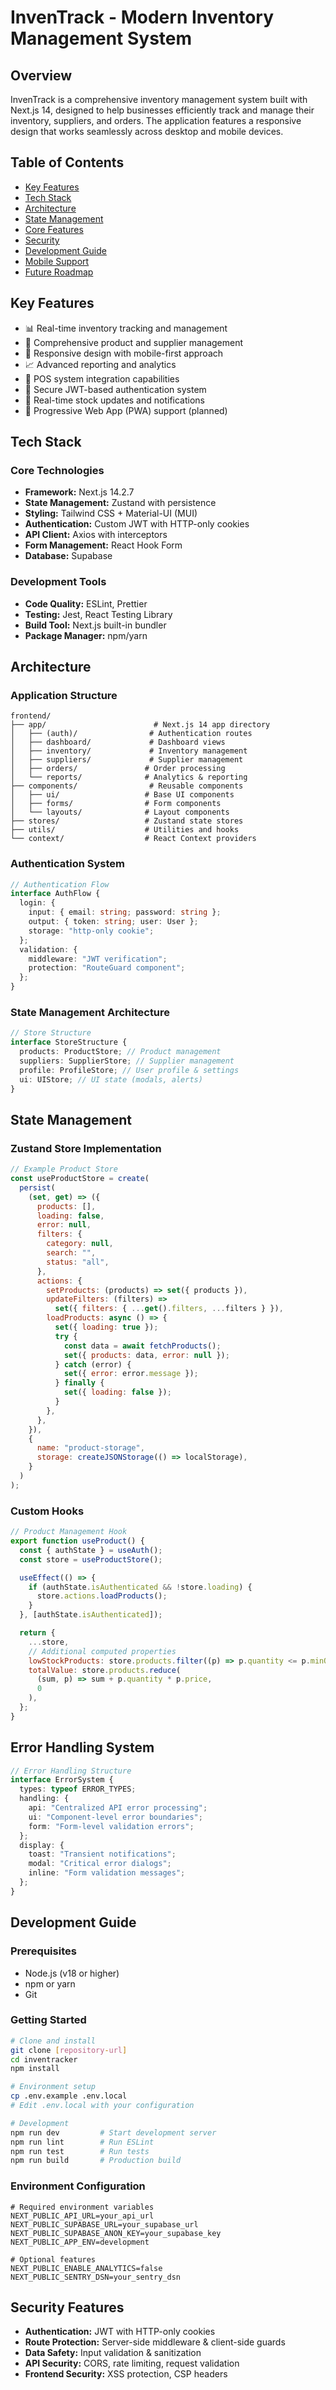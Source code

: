 # InvenTrack - Modern Inventory Management System

## Overview

InvenTrack is a comprehensive inventory management system built with Next.js 14, designed to help businesses efficiently track and manage their inventory, suppliers, and orders. The application features a responsive design that works seamlessly across desktop and mobile devices.

## Table of Contents

- [Key Features](#key-features)
- [Tech Stack](#tech-stack)
- [Architecture](#architecture)
- [State Management](#state-management)
- [Core Features](#core-features)
- [Security](#security)
- [Development Guide](#development-guide)
- [Mobile Support](#mobile-support)
- [Future Roadmap](#future-roadmap)

## Key Features

- 📊 Real-time inventory tracking and management
- 🏪 Comprehensive product and supplier management
- 📱 Responsive design with mobile-first approach
- 📈 Advanced reporting and analytics
- 🔄 POS system integration capabilities
- 🔐 Secure JWT-based authentication system
- 🔄 Real-time stock updates and notifications
- 📱 Progressive Web App (PWA) support (planned)

## Tech Stack

### Core Technologies

- **Framework:** Next.js 14.2.7
- **State Management:** Zustand with persistence
- **Styling:** Tailwind CSS + Material-UI (MUI)
- **Authentication:** Custom JWT with HTTP-only cookies
- **API Client:** Axios with interceptors
- **Form Management:** React Hook Form
- **Database:** Supabase

### Development Tools

- **Code Quality:** ESLint, Prettier
- **Testing:** Jest, React Testing Library
- **Build Tool:** Next.js built-in bundler
- **Package Manager:** npm/yarn

## Architecture

### Application Structure

```plaintext
frontend/
├── app/                        # Next.js 14 app directory
│   ├── (auth)/                # Authentication routes
│   ├── dashboard/             # Dashboard views
│   ├── inventory/             # Inventory management
│   ├── suppliers/             # Supplier management
│   ├── orders/               # Order processing
│   └── reports/              # Analytics & reporting
├── components/                # Reusable components
│   ├── ui/                   # Base UI components
│   ├── forms/                # Form components
│   └── layouts/              # Layout components
├── stores/                   # Zustand state stores
├── utils/                    # Utilities and hooks
└── context/                  # React Context providers
```

### Authentication System

```typescript
// Authentication Flow
interface AuthFlow {
  login: {
    input: { email: string; password: string };
    output: { token: string; user: User };
    storage: "http-only cookie";
  };
  validation: {
    middleware: "JWT verification";
    protection: "RouteGuard component";
  };
}
```

### State Management Architecture

```typescript
// Store Structure
interface StoreStructure {
  products: ProductStore; // Product management
  suppliers: SupplierStore; // Supplier management
  profile: ProfileStore; // User profile & settings
  ui: UIStore; // UI state (modals, alerts)
}
```

## State Management

### Zustand Store Implementation

```javascript
// Example Product Store
const useProductStore = create(
  persist(
    (set, get) => ({
      products: [],
      loading: false,
      error: null,
      filters: {
        category: null,
        search: "",
        status: "all",
      },
      actions: {
        setProducts: (products) => set({ products }),
        updateFilters: (filters) =>
          set({ filters: { ...get().filters, ...filters } }),
        loadProducts: async () => {
          set({ loading: true });
          try {
            const data = await fetchProducts();
            set({ products: data, error: null });
          } catch (error) {
            set({ error: error.message });
          } finally {
            set({ loading: false });
          }
        },
      },
    }),
    {
      name: "product-storage",
      storage: createJSONStorage(() => localStorage),
    }
  )
);
```

### Custom Hooks

```javascript
// Product Management Hook
export function useProduct() {
  const { authState } = useAuth();
  const store = useProductStore();

  useEffect(() => {
    if (authState.isAuthenticated && !store.loading) {
      store.actions.loadProducts();
    }
  }, [authState.isAuthenticated]);

  return {
    ...store,
    // Additional computed properties
    lowStockProducts: store.products.filter((p) => p.quantity <= p.minQuantity),
    totalValue: store.products.reduce(
      (sum, p) => sum + p.quantity * p.price,
      0
    ),
  };
}
```

## Error Handling System

```typescript
// Error Handling Structure
interface ErrorSystem {
  types: typeof ERROR_TYPES;
  handling: {
    api: "Centralized API error processing";
    ui: "Component-level error boundaries";
    form: "Form-level validation errors";
  };
  display: {
    toast: "Transient notifications";
    modal: "Critical error dialogs";
    inline: "Form validation messages";
  };
}
```

## Development Guide

### Prerequisites

- Node.js (v18 or higher)
- npm or yarn
- Git

### Getting Started

```bash
# Clone and install
git clone [repository-url]
cd inventracker
npm install

# Environment setup
cp .env.example .env.local
# Edit .env.local with your configuration

# Development
npm run dev         # Start development server
npm run lint        # Run ESLint
npm run test        # Run tests
npm run build       # Production build
```

### Environment Configuration

```env
# Required environment variables
NEXT_PUBLIC_API_URL=your_api_url
NEXT_PUBLIC_SUPABASE_URL=your_supabase_url
NEXT_PUBLIC_SUPABASE_ANON_KEY=your_supabase_key
NEXT_PUBLIC_APP_ENV=development

# Optional features
NEXT_PUBLIC_ENABLE_ANALYTICS=false
NEXT_PUBLIC_SENTRY_DSN=your_sentry_dsn
```

## Security Features

- **Authentication:** JWT with HTTP-only cookies
- **Route Protection:** Server-side middleware & client-side guards
- **Data Safety:** Input validation & sanitization
- **API Security:** CORS, rate limiting, request validation
- **Frontend Security:** XSS protection, CSP headers
